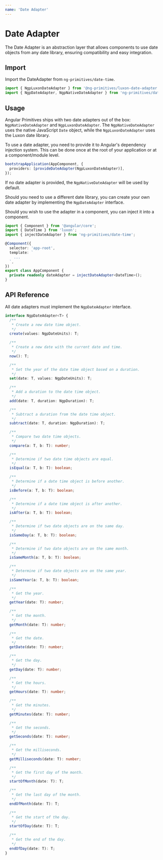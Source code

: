```yaml
---
name: 'Date Adapter'
---
```


# Date Adapter

The Date Adapter is an abstraction layer that allows components to use date objects from any date library, ensuring compatibility and easy integration.

## Import

Import the DateAdapter from `ng-primitives/date-time`.

```ts
import { NgpLuxonDateAdapter } from '@ng-primitives/luxon-date-adapter';
import { NgpDateAdapter, NgpNativeDateAdapter } from 'ng-primitives/date-time';
```

## Usage

Angular Primitives ships with two date adapters out of the box: `NgpNativeDateAdapter` and `NgpLuxonDateAdapter`.
The `NgpNativeDateAdapter` uses the native JavaScript `Date` object, while the `NgpLuxonDateAdapter` uses the Luxon date library.

To use a date adapter, you need to provide it to Angular's dependency injection system. This can be done once at the root of your application or at a component/module level.

```ts
bootstrapApplication(AppComponent, {
  providers: [provideDateAdapter(NgpLuxonDateAdapter)],
});
```

If no date adapter is provided, the `NgpNativeDateAdapter` will be used by default.

Should you need to use a different date library, you can create your own date adapter by implementing the `NgpDateAdapter` interface.

Should you wish to use the adapter in a component, you can inject it into a component.

```ts
import { Component } from '@angular/core';
import { DateTime } from 'luxon';
import { injectDateAdapter } from 'ng-primitives/date-time';

@Component({
  selector: 'app-root',
  template: `
    ...
  `,
})
export class AppComponent {
  private readonly dateAdapter = injectDateAdapter<DateTime>();
}
```

## API Reference

All date adapters must implement the `NgpDateAdapter` interface.

```ts
interface NgpDateAdapter<T> {
  /**
   * Create a new date time object.
   */
  create(values: NgpDateUnits): T;

  /**
   * Create a new date with the current date and time.
   */
  now(): T;

  /**
   * Set the year of the date time object based on a duration.
   */
  set(date: T, values: NgpDateUnits): T;

  /**
   * Add a duration to the date time object.
   */
  add(date: T, duration: NgpDuration): T;

  /**
   * Subtract a duration from the date time object.
   */
  subtract(date: T, duration: NgpDuration): T;

  /**
   * Compare two date time objects.
   */
  compare(a: T, b: T): number;

  /**
   * Determine if two date time objects are equal.
   */
  isEqual(a: T, b: T): boolean;

  /**
   * Determine if a date time object is before another.
   */
  isBefore(a: T, b: T): boolean;

  /**
   * Determine if a date time object is after another.
   */
  isAfter(a: T, b: T): boolean;

  /**
   * Determine if two date objects are on the same day.
   */
  isSameDay(a: T, b: T): boolean;

  /**
   * Determine if two date objects are on the same month.
   */
  isSameMonth(a: T, b: T): boolean;

  /**
   * Determine if two date objects are on the same year.
   */
  isSameYear(a: T, b: T): boolean;

  /**
   * Get the year.
   */
  getYear(date: T): number;

  /**
   * Get the month.
   */
  getMonth(date: T): number;

  /**
   * Get the date.
   */
  getDate(date: T): number;

  /**
   * Get the day.
   */
  getDay(date: T): number;

  /**
   * Get the hours.
   */
  getHours(date: T): number;

  /**
   * Get the minutes.
   */
  getMinutes(date: T): number;

  /**
   * Get the seconds.
   */
  getSeconds(date: T): number;

  /**
   * Get the milliseconds.
   */
  getMilliseconds(date: T): number;

  /**
   * Get the first day of the month.
   */
  startOfMonth(date: T): T;

  /**
   * Get the last day of the month.
   */
  endOfMonth(date: T): T;

  /**
   * Get the start of the day.
   */
  startOfDay(date: T): T;

  /**
   * Get the end of the day.
   */
  endOfDay(date: T): T;
}
```
